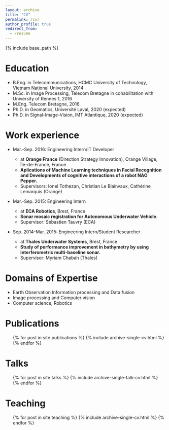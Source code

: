```yaml
---
layout: archive
title: "CV"
permalink: /cv/
author_profile: true
redirect_from:
  - /resume
---
```


{% include base_path %}

Education
======
* B.Eng. in Telecommunications, HCMC University of Technology, Vietnam National University, 2014
* M.Sc. in Image Processing, Telecom Bretagne in cohabilitation with University of Rennes 1, 2016
* M.Eng. Telecom Bretagne, 2016
* Ph.D. in Geomatics, Université Laval, 2020 (expected)
* Ph.D. in Signal-Image-Vision, IMT Atlantique, 2020 (expected)

Work experience
======
* Mar.-Sep. 2016: Engineering Intern/IT Developer
  * at **Orange France** (Direction Strategy Innovation), Orange Village, Île-de-France, France
  * **Aplications of Machine Learning techniques in Facial Recognition and Developments of cognitive interactions of a robot NAO Pepper.**
  * Supervisors: Ionel Tothezan, Christian Le Blainvaux, Cathérine Lemarquis (Orange)

* Mar.-Sep. 2015: Engineering Intern
  * at **ECA Robotics**, Brest, France
  * **Sonar mosaic registration for Autonomous Underwater Vehicle.**
  * Supervisor: Sébastien Tauvry (ECA)

* Sep. 2014-Mar. 2015: Engineering Intern/Student Researcher
  * at **Thales Underwater Systems**, Brest, France
  * **Study of performance improvement in bathymetry by using interferometric multi-baseline sonar.**
  * Supervisor: Myriam Chabah (Thales)
 
  
Domains of Expertise
======
* Earth Observation Information processing and Data fusion
* Image processing and Computer vision
* Computer science, Robotics

Publications
======
  <ul>{% for post in site.publications %}
    {% include archive-single-cv.html %}
  {% endfor %}</ul>
  
Talks
======
  <ul>{% for post in site.talks %}
    {% include archive-single-talk-cv.html %}
  {% endfor %}</ul>
  
Teaching
======
  <ul>{% for post in site.teaching %}
    {% include archive-single-cv.html %}
  {% endfor %}</ul>
  
